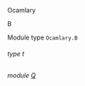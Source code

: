 Ocamlary

B

Module type `Ocamlary.B`

<a id="type-t"></a>

###### type t

<a id="module-Q"></a>

###### module [Q](Ocamlary.module-type-B.Q.md)